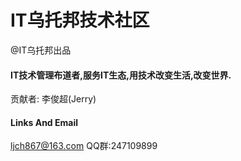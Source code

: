# IT乌托邦技术社区 
  @IT乌托邦出品

#### IT技术管理布道者,服务IT生态,用技术改变生活,改变世界.

贡献者: 李俊超(Jerry)


#### Links And Email
<ljch867@163.com>
QQ群:247109899




